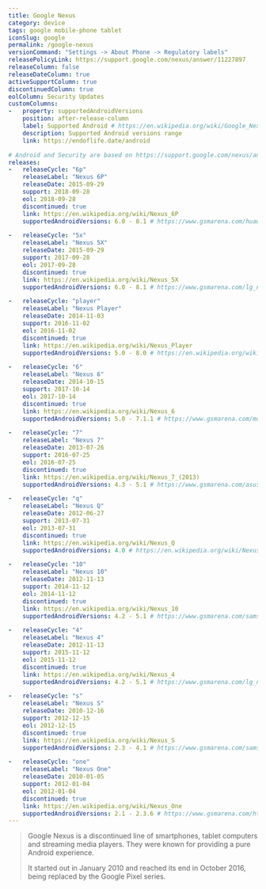 ```yaml
---
title: Google Nexus
category: device
tags: google mobile-phone tablet
iconSlug: google
permalink: /google-nexus
versionCommand: "Settings -> About Phone -> Regulatory labels"
releasePolicyLink: https://support.google.com/nexus/answer/11227897
releaseColumn: false
releaseDateColumn: true
activeSupportColumn: true
discontinuedColumn: true
eolColumn: Security Updates
customColumns:
-   property: supportedAndroidVersions
    position: after-release-column
    label: Supported Android # https://en.wikipedia.org/wiki/Google_Nexus
    description: Supported Android versions range
    link: https://endoflife.date/android

# Android and Security are based on https://support.google.com/nexus/answer/11227897.
releases:
-   releaseCycle: "6p"
    releaseLabel: "Nexus 6P"
    releaseDate: 2015-09-29
    support: 2018-09-28
    eol: 2018-09-28
    discontinued: true
    link: https://en.wikipedia.org/wiki/Nexus_6P
    supportedAndroidVersions: 6.0 - 8.1 # https://www.gsmarena.com/huawei_nexus_6p-7588.php

-   releaseCycle: "5x"
    releaseLabel: "Nexus 5X"
    releaseDate: 2015-09-29
    support: 2017-09-28
    eol: 2017-09-28
    discontinued: true
    link: https://en.wikipedia.org/wiki/Nexus_5X
    supportedAndroidVersions: 6.0 - 8.1 # https://www.gsmarena.com/lg_nexus_5x-7556.php

-   releaseCycle: "player"
    releaseLabel: "Nexus Player"
    releaseDate: 2014-11-03
    support: 2016-11-02
    eol: 2016-11-02
    discontinued: true
    link: https://en.wikipedia.org/wiki/Nexus_Player
    supportedAndroidVersions: 5.0 - 8.0 # https://en.wikipedia.org/wiki/Nexus_Player#

-   releaseCycle: "6"
    releaseLabel: "Nexus 6"
    releaseDate: 2014-10-15
    support: 2017-10-14
    eol: 2017-10-14
    discontinued: true
    link: https://en.wikipedia.org/wiki/Nexus_6
    supportedAndroidVersions: 5.0 - 7.1.1 # https://www.gsmarena.com/motorola_nexus_6-6604.php

-   releaseCycle: "7"
    releaseLabel: "Nexus 7"
    releaseDate: 2013-07-26
    support: 2016-07-25
    eol: 2016-07-25
    discontinued: true
    link: https://en.wikipedia.org/wiki/Nexus_7_(2013)
    supportedAndroidVersions: 4.3 - 5.1 # https://www.gsmarena.com/asus_google_nexus_7_(2013)-5600.php

-   releaseCycle: "q"
    releaseLabel: "Nexus Q"
    releaseDate: 2012-06-27
    support: 2013-07-31
    eol: 2013-07-31
    discontinued: true
    link: https://en.wikipedia.org/wiki/Nexus_Q
    supportedAndroidVersions: 4.0 # https://en.wikipedia.org/wiki/Nexus_Q#Hardware_and_software

-   releaseCycle: "10"
    releaseLabel: "Nexus 10"
    releaseDate: 2012-11-13
    support: 2014-11-12
    eol: 2014-11-12
    discontinued: true
    link: https://en.wikipedia.org/wiki/Nexus_10
    supportedAndroidVersions: 4.2 - 5.1 # https://www.gsmarena.com/samsung_google_nexus_10_p8110-5084.php

-   releaseCycle: "4"
    releaseLabel: "Nexus 4"
    releaseDate: 2012-11-13
    support: 2015-11-12
    eol: 2015-11-12
    discontinued: true
    link: https://en.wikipedia.org/wiki/Nexus_4
    supportedAndroidVersions: 4.2 - 5.1 # https://www.gsmarena.com/lg_nexus_4_e960-5048.php

-   releaseCycle: "s"
    releaseLabel: "Nexus S"
    releaseDate: 2010-12-16
    support: 2012-12-15
    eol: 2012-12-15
    discontinued: true
    link: https://en.wikipedia.org/wiki/Nexus_S
    supportedAndroidVersions: 2.3 - 4.1 # https://www.gsmarena.com/samsung_google_nexus_s-3620.php

-   releaseCycle: "one"
    releaseLabel: "Nexus One"
    releaseDate: 2010-01-05
    support: 2012-01-04
    eol: 2012-01-04
    discontinued: true
    link: https://en.wikipedia.org/wiki/Nexus_One
    supportedAndroidVersions: 2.1 - 2.3.6 # https://www.gsmarena.com/htc_google_nexus_one-3067.php
---
```


> Google Nexus is a discontinued line of smartphones, tablet computers and streaming media players. They were known for providing a pure Android experience.
>
> It started out in January 2010 and reached its end in October 2016, being replaced by the Google Pixel series.
